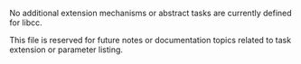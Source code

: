 No additional extension mechanisms or abstract tasks are currently defined for libcc.

This file is reserved for future notes or documentation topics related to task extension or parameter listing.
